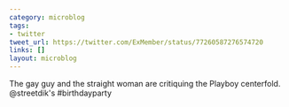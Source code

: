 ```yaml
---
category: microblog
tags:
- twitter
tweet_url: https://twitter.com/ExMember/status/77260587276574720
links: []
layout: microblog
---
```

The gay guy and the straight woman are critiquing the Playboy centerfold. @streetdik's #birthdayparty
